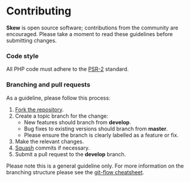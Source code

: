 # Contributing

**Skew** is open source software; contributions from the community are encouraged. Please take a moment to read these guidelines before submitting changes.

### Code style

All PHP code must adhere to the [PSR-2](https://github.com/php-fig/fig-standards/blob/master/accepted/PSR-2-coding-style-guide.md) standard.

### Branching and pull requests

As a guideline, please follow this process:

 1. [Fork the repository](https://help.github.com/articles/fork-a-repo).
 2. Create a topic branch for the change:
    * New features should branch from **develop**.
    * Bug fixes to existing versions should branch from **master**.
    * Please ensure the branch is clearly labelled as a feature or fix.
 3. Make the relevant changes.
 4. [Squash](http://git-scm.com/book/en/Git-Tools-Rewriting-History#Changing-Multiple-Commit-Messages) commits if necessary.
 4. Submit a pull request to the **develop** branch.

Please note this is a general guideline only.
For more information on the branching structure please see the [git-flow cheatsheet](http://danielkummer.github.com/git-flow-cheatsheet/).
